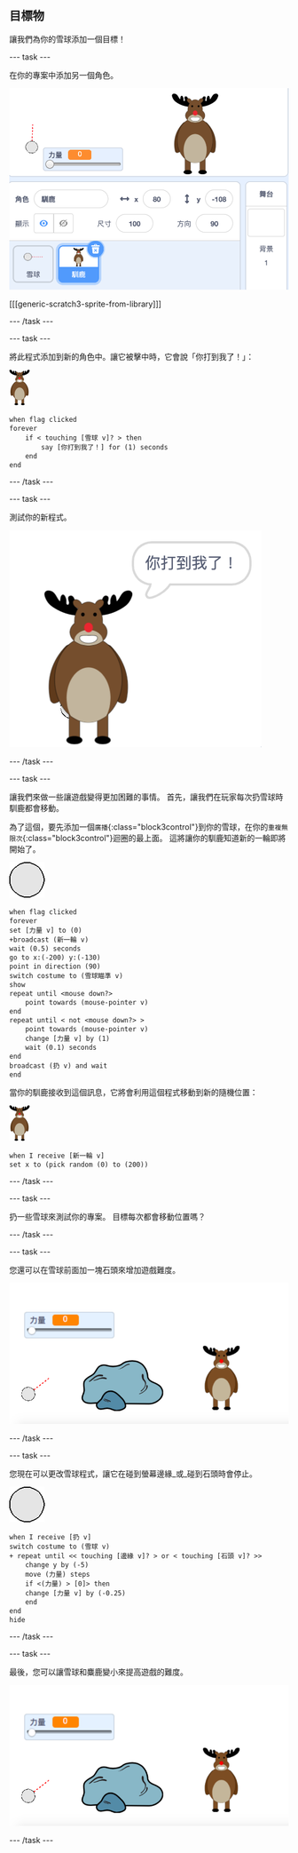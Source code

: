## 目標物

讓我們為你的雪球添加一個目標！

--- task ---

在你的專案中添加另一個角色。

![一個在舞台上的目標角色](images/snow-deer.png)

[[[generic-scratch3-sprite-from-library]]]

--- /task ---

--- task ---

將此程式添加到新的角色中。讓它被擊中時，它會說「你打到我了！」：

![目標角色](images/target-sprite.png)

```blocks3
when flag clicked
forever
    if < touching [雪球 v]? > then
        say [你打到我了！] for (1) seconds
    end
end
```

--- /task ---

--- task ---

測試你的新程式。

![目標角色說你打到我了！](images/snow-hit.png)

--- /task ---

--- task ---

讓我們來做一些讓遊戲變得更加困難的事情。 首先，讓我們在玩家每次扔雪球時馴鹿都會移動。

為了這個，要先添加一個`廣播`{:class="block3control"}到你的雪球，在你的`重複無限次`{:class="block3control"}迴圈的最上面。 這將讓你的馴鹿知道新的一輪即將開始了。

![雪球角色](images/snowball-sprite.png)

```blocks3
when flag clicked
forever
set [力量 v] to (0)
+broadcast (新一輪 v)
wait (0.5) seconds
go to x:(-200) y:(-130)
point in direction (90)
switch costume to (雪球瞄準 v)
show
repeat until <mouse down?>
    point towards (mouse-pointer v)
end
repeat until < not <mouse down?> >
    point towards (mouse-pointer v)
    change [力量 v] by (1)
    wait (0.1) seconds
end
broadcast (扔 v) and wait
end
```

當你的馴鹿接收到這個訊息，它將會利用這個程式移動到新的隨機位置：

![目標角色](images/target-sprite.png)

```blocks3
when I receive [新一輪 v]
set x to (pick random (0) to (200))
```

--- /task ---

--- task ---

扔一些雪球來測試你的專案。 目標每次都會移動位置嗎？

--- /task ---

--- task ---

您還可以在雪球前面加一塊石頭來增加遊戲難度。

![舞台上的石頭角色](images/snow-rock.png)

--- /task ---

--- task ---

您現在可以更改雪球程式，讓它在碰到螢幕邊緣_或_碰到石頭時會停止。

![雪球角色](images/snowball-sprite.png)

```blocks3
when I receive [扔 v]
switch costume to (雪球 v)
+ repeat until << touching [邊緣 v]? > or < touching [石頭 v]? >>
    change y by (-5)
    move (力量) steps
    if <(力量) > [0]> then
    change [力量 v] by (-0.25)
    end
end
hide
```

--- /task ---

--- task ---

最後，您可以讓雪球和麋鹿變小來提高遊戲的難度。

![小的雪球和目標角色](images/snow-small.png)

--- /task ---
